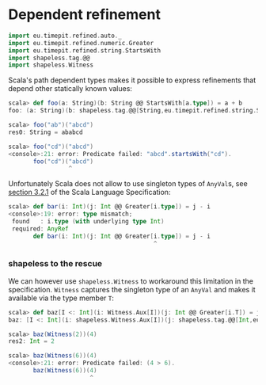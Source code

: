 # Dependent refinement

```scala
import eu.timepit.refined.auto._
import eu.timepit.refined.numeric.Greater
import eu.timepit.refined.string.StartsWith
import shapeless.tag.@@
import shapeless.Witness
```

Scala's path dependent types makes it possible to express refinements
that depend other statically known values:

```scala
scala> def foo(a: String)(b: String @@ StartsWith[a.type]) = a + b
foo: (a: String)(b: shapeless.tag.@@[String,eu.timepit.refined.string.StartsWith[a.type]])String
```

```scala
scala> foo("ab")("abcd")
res0: String = ababcd
```

```scala
scala> foo("cd")("abcd")
<console>:21: error: Predicate failed: "abcd".startsWith("cd").
       foo("cd")("abcd")
                 ^
```

Unfortunately Scala does not allow to use singleton types of `AnyVal`s,
see [section 3.2.1][spec-3.2.1] of the Scala Language Specification:

```scala
scala> def bar(i: Int)(j: Int @@ Greater[i.type]) = j - i
<console>:19: error: type mismatch;
 found   : i.type (with underlying type Int)
 required: AnyRef
       def bar(i: Int)(j: Int @@ Greater[i.type]) = j - i
                                         ^
```

### shapeless to the rescue

We can however use `shapeless.Witness` to workaround this limitation in
the specification. `Witness` captures the singleton type of an `AnyVal`
and makes it available via the type member `T`:

```scala
scala> def baz[I <: Int](i: Witness.Aux[I])(j: Int @@ Greater[i.T]) = j - i.value
baz: [I <: Int](i: shapeless.Witness.Aux[I])(j: shapeless.tag.@@[Int,eu.timepit.refined.numeric.Greater[i.T]])Int
```

```scala
scala> baz(Witness(2))(4)
res2: Int = 2
```

```scala
scala> baz(Witness(6))(4)
<console>:21: error: Predicate failed: (4 > 6).
       baz(Witness(6))(4)
                       ^
```

[spec-3.2.1]: http://www.scala-lang.org/files/archive/spec/2.11/03-types.html#singleton-types
